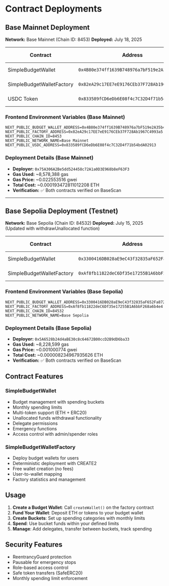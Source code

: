 # Contract Deployments

## Base Mainnet Deployment

**Network:** Base Mainnet (Chain ID: 8453)
**Deployed:** July 18, 2025

| Contract | Address | Explorer Link |
|----------|---------|---------------|
| SimpleBudgetWallet | `0x4B80e374ff1639B748976a7bF519e2A35b43Ca26` | [View on BaseScan](https://basescan.org/address/0x4B80e374ff1639B748976a7bF519e2A35b43Ca26) |
| SimpleBudgetWalletFactory | `0x82eA29c17EE7eE9176CEb37F728Ab1967C4993a5` | [View on BaseScan](https://basescan.org/address/0x82eA29c17EE7eE9176CEb37F728Ab1967C4993a5) |
| USDC Token | `0x833589fCD6eDb6E08f4c7C32D4f71b54bdA02913` | [View on BaseScan](https://basescan.org/address/0x833589fCD6eDb6E08f4c7C32D4f71b54bdA02913) |

### Frontend Environment Variables (Base Mainnet)

```env
NEXT_PUBLIC_BUDGET_WALLET_ADDRESS=0x4B80e374ff1639B748976a7bF519e2A35b43Ca26
NEXT_PUBLIC_FACTORY_ADDRESS=0x82eA29c17EE7eE9176CEb37F728Ab1967C4993a5
NEXT_PUBLIC_CHAIN_ID=8453
NEXT_PUBLIC_NETWORK_NAME=Base Mainnet
NEXT_PUBLIC_USDC_ADDRESS=0x833589fCD6eDb6E08f4c7C32D4f71b54bdA02913
```

### Deployment Details (Base Mainnet)

- **Deployer:** `0x75A306A2Be5dd524458c72A1a0D3E968b8eF63F3`
- **Gas Used:** ~8,578,388 gas
- **Gas Price:** ~0.022553516 gwei
- **Total Cost:** ~0.000193472811012208 ETH
- **Verification:** ✅ Both contracts verified on BaseScan

---

## Base Sepolia Deployment (Testnet)

**Network:** Base Sepolia (Chain ID: 84532)
**Deployed:** July 15, 2025 (Updated with withdrawUnallocated function)

| Contract | Address | Explorer Link |
|----------|---------|---------------|
| SimpleBudgetWallet | `0x3300416DB028aE9eC43f32835aF652Fa87200874` | [View on BaseScan](https://sepolia.basescan.org/address/0x3300416db028ae9ec43f32835af652fa87200874) |
| SimpleBudgetWalletFactory | `0xAf8fb11822deC6Df35e17255B1A6bbF268a6b4e4` | [View on BaseScan](https://sepolia.basescan.org/address/0xaf8fb11822dec6df35e17255b1a6bbf268a6b4e4) |

### Frontend Environment Variables (Base Sepolia)

```env
NEXT_PUBLIC_BUDGET_WALLET_ADDRESS=0x3300416DB028aE9eC43f32835aF652Fa87200874
NEXT_PUBLIC_FACTORY_ADDRESS=0xAf8fb11822deC6Df35e17255B1A6bbF268a6b4e4
NEXT_PUBLIC_CHAIN_ID=84532
NEXT_PUBLIC_NETWORK_NAME=Base Sepolia
```

### Deployment Details (Base Sepolia)

- **Deployer:** `0x5A6528b24d4aBE30c8c64672B00ccD2B9dD6ba33`
- **Gas Used:** ~8,228,599 gas
- **Gas Price:** ~0.001000774 gwei
- **Total Cost:** ~0.000008234967935626 ETH
- **Verification:** ✅ Both contracts verified on BaseScan

## Contract Features

### SimpleBudgetWallet
- Budget management with spending buckets
- Monthly spending limits
- Multi-token support (ETH + ERC20)
- Unallocated funds withdrawal functionality
- Delegate permissions
- Emergency functions
- Access control with admin/spender roles

### SimpleBudgetWalletFactory
- Deploy budget wallets for users
- Deterministic deployment with CREATE2
- Free wallet creation (no fees)
- User-to-wallet mapping
- Factory statistics and management

## Usage

1. **Create a Budget Wallet**: Call `createWallet()` on the factory contract
2. **Fund Your Wallet**: Deposit ETH or tokens to your budget wallet
3. **Create Buckets**: Set up spending categories with monthly limits
4. **Spend**: Use bucket funds within your defined limits
5. **Manage**: Add delegates, transfer between buckets, track spending

## Security Features

- ReentrancyGuard protection
- Pausable for emergency stops
- Role-based access control
- Safe token transfers (SafeERC20)
- Monthly spending limit enforcement